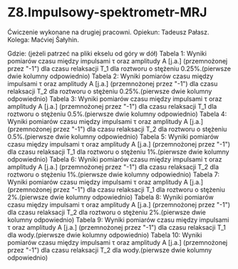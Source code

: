 # Z8.Impulsowy-spektrometr-MRJ
Ćwiczenie wykonane na drugiej pracowni. Opiekun: Tadeusz Pałasz. Kolega: Maćviej Šałyhin.




Gdzie: (jeżeli patrzeć na pliki ekselu od góry w dół)
Tabela 1: Wyniki pomiarów czasu między impulsami τ oraz amplitudy A [j.a.] (przemnożonej przez "-1") dla czasu relaksacji T_1 dla roztworu o stężeniu 0.25%.(pierwsze dwie kolumny odpowiednio)
Tabela 2: Wyniki pomiarów czasu między impulsami τ oraz amplitudy A [j.a.] (przemnożonej przez "-1") dla czasu relaksacji T_2 dla roztworu o stężeniu 0.25%.(pierwsze dwie kolumny odpowiednio)
Tabela 3: Wyniki pomiarów czasu między impulsami τ oraz amplitudy A [j.a.] (przemnożonej przez "-1") dla czasu relaksacji T_1 dla roztworu o stężeniu 0.5%.(pierwsze dwie kolumny odpowiednio)
Tabela 4: Wyniki pomiarów czasu między impulsami τ oraz amplitudy A [j.a.] (przemnożonej przez "-1") dla czasu relaksacji T_2 dla roztworu o stężeniu 0.5%.(pierwsze dwie kolumny odpowiednio)
Tabela 5: Wyniki pomiarów czasu między impulsami τ oraz amplitudy A [j.a.] (przemnożonej przez "-1") dla czasu relaksacji T_1 dla roztworu o stężeniu 1%.(pierwsze dwie kolumny odpowiednio)
Tabela 6: Wyniki pomiarów czasu między impulsami τ oraz amplitudy A [j.a.] (przemnożonej przez "-1") dla czasu relaksacji T_2 dla roztworu o stężeniu 1%.(pierwsze dwie kolumny odpowiednio)
Tabela 7: Wyniki pomiarów czasu między impulsami τ oraz amplitudy A [j.a.] (przemnożonej przez "-1") dla czasu relaksacji T_1 dla roztworu o stężeniu 2%.(pierwsze dwie kolumny odpowiednio)
Tabela 8: Wyniki pomiarów czasu między impulsami τ oraz amplitudy A [j.a.] (przemnożonej przez "-1") dla czasu relaksacji T_2 dla roztworu o stężeniu 2%.(pierwsze dwie kolumny odpowiednio)
Tabela 9: Wyniki pomiarów czasu między impulsami τ oraz amplitudy A [j.a.] (przemnożonej przez "-1") dla czasu relaksacji T_1 dla wody.(pierwsze dwie kolumny odpowiednio)
Tabela 10: Wyniki pomiarów czasu między impulsami τ oraz amplitudy A [j.a.] (przemnożonej przez "-1") dla czasu relaksacji T_2 dla wody.(pierwsze dwie kolumny odpowiednio)
